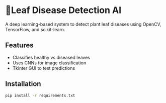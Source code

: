 # 🎄Leaf Disease Detection AI

A deep learning-based system to detect plant leaf diseases using OpenCV, TensorFlow, and scikit-learn.

## Features
- Classifies healthy vs diseased leaves
- Uses CNNs for image classification
- Tkinter GUI to test predictions

## Installation
```bash
pip install -r requirements.txt
